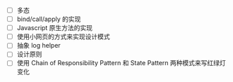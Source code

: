 * [ ] 多态
* [ ] bind/call/apply 的实现
* [ ] Javascript 原生方法的实现
* [ ] 使用小网页的方式来实现设计模式
* [ ] 抽象 log helper
* [ ] 设计原则
* [ ] 使用 Chain of Responsibility Pattern 和 State Pattern 两种模式来写红绿灯变化
